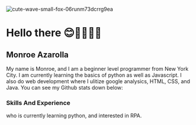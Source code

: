 ![cute-wave-small-fox-06runm73dcrrg9ea](https://user-images.githubusercontent.com/128243732/226127023-3f7dca1f-d119-4d41-bee2-31e9d4434d31.gif) 
# Hello there 😊👨🏻‍💻🎉

## Monroe Azarolla
My name is Monroe, and I am a beginner level programmer from New York City. I am currently learning the basics of python as well as Javascript. I also do web development where I ulitize google analysics, HTML, CSS, and Java. You can see my Github stats down below: 

### Skills And Experience





who is currently learning python, and interested in RPA. 


